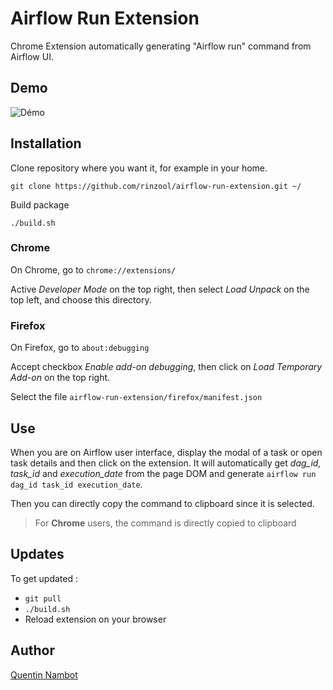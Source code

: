 # Airflow Run Extension

Chrome Extension automatically generating "Airflow run" command from Airflow UI.


## Demo

![Démo](demo/demo.gif)


## Installation

Clone repository where you want it, for example in your home.

```console
git clone https://github.com/rinzool/airflow-run-extension.git ~/
```

Build package
```console
./build.sh
```

### Chrome
On Chrome, go to `chrome://extensions/`

Active _Developer Mode_ on the top right, then select _Load Unpack_ on the top left, and choose this directory.

### Firefox

On Firefox, go to `about:debugging`

Accept checkbox _Enable add-on debugging_, then click on _Load Temporary Add-on_ on the top right.

Select the file `airflow-run-extension/firefox/manifest.json`




## Use

When you are on Airflow user interface, display the modal of a task or open task details and then click on the extension. It will automatically get *dag_id, task_id* and *execution_date* from the page DOM and generate `airflow run dag_id task_id execution_date`.

Then you can directly copy the command to clipboard since it is selected.

> For **Chrome** users, the command is directly copied to clipboard


## Updates

To get updated :
* `git pull`
* `./build.sh`
* Reload extension on your browser

## Author

[Quentin Nambot](quentin.nambot@grenoble-inp.org)
